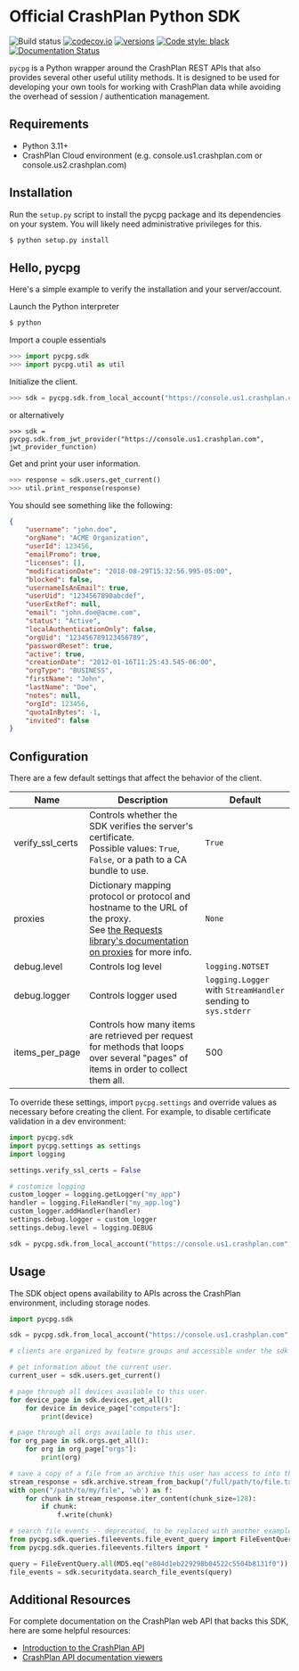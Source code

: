# Official CrashPlan Python SDK



![Build status](https://github.com/CrashPlan-Labs/pycpg/workflows/build/badge.svg)
[![codecov.io](https://codecov.io/github/CrashPlan-Labs/pycpg/coverage.svg?branch=main)](https://codecov.io/github/CrashPlan-Labs/pycpg?branch=main)
[![versions](https://img.shields.io/pypi/pyversions/pycpg.svg)](https://pypi.org/project/pycpg/)
[![Code style: black](https://img.shields.io/badge/code%20style-black-000000.svg)](https://github.com/psf/black)
[![Documentation Status](https://readthedocs.org/projects/pycpg/badge/?version=latest)](https://pycpgdocs.crashplan.com/en/latest/?badge=latest)


`pycpg` is a Python wrapper around the CrashPlan REST APIs that also provides several other useful utility methods.
It is designed to be used for developing your own tools for working with CrashPlan data while avoiding the overhead
of session / authentication management.

## Requirements

- Python 3.11+
- CrashPlan Cloud environment (e.g. console.us1.crashplan.com or console.us2.crashplan.com)

## Installation

Run the `setup.py` script to install the pycpg package and its dependencies on your system.
You will likely need administrative privileges for this.

```bash
$ python setup.py install
```

## Hello, pycpg

Here's a simple example to verify the installation and your server/account.

Launch the Python interpreter

```bash
$ python
```

Import a couple essentials

```python
>>> import pycpg.sdk
>>> import pycpg.util as util
```

Initialize the client.

```python
>>> sdk = pycpg.sdk.from_local_account("https://console.us1.crashplan.com", "john.doe", "password")
```
or alternatively
```
>>> sdk = pycpg.sdk.from_jwt_provider("https://console.us1.crashplan.com", jwt_provider_function)
```

Get and print your user information.

```python
>>> response = sdk.users.get_current()
>>> util.print_response(response)
```

You should see something like the following:

```json
{
    "username": "john.doe",
    "orgName": "ACME Organization",
    "userId": 123456,
    "emailPromo": true,
    "licenses": [],
    "modificationDate": "2018-08-29T15:32:56.995-05:00",
    "blocked": false,
    "usernameIsAnEmail": true,
    "userUid": "1234567890abcdef",
    "userExtRef": null,
    "email": "john.doe@acme.com",
    "status": "Active",
    "localAuthenticationOnly": false,
    "orgUid": "123456789123456789",
    "passwordReset": true,
    "active": true,
    "creationDate": "2012-01-16T11:25:43.545-06:00",
    "orgType": "BUSINESS",
    "firstName": "John",
    "lastName": "Doe",
    "notes": null,
    "orgId": 123456,
    "quotaInBytes": -1,
    "invited": false
}
```

## Configuration

There are a few default settings that affect the behavior of the client.

| Name | Description | Default |
| ---- | ----------- | ------- |
| verify_ssl_certs | Controls whether the SDK verifies the server's certificate.<br>Possible values: `True`, `False`, or a path to a CA bundle to use.| `True`
| proxies | Dictionary mapping protocol or protocol and hostname to the URL of the proxy.<br>See [the Requests library's documentation on proxies](https://requests.readthedocs.io/en/latest/user/advanced/?highlight=proxy#proxies) for more info.| `None`
| debug.level | Controls log level | `logging.NOTSET`
| debug.logger | Controls logger used | `logging.Logger` with `StreamHandler` sending to `sys.stderr`
| items_per_page | Controls how many items are retrieved per request for methods that loops over several "pages" of items in order to collect them all. | 500

To override these settings, import `pycpg.settings` and override values as necessary before creating the client.
 For example, to disable certificate validation in a dev environment:

```python
import pycpg.sdk
import pycpg.settings as settings
import logging

settings.verify_ssl_certs = False

# customize logging
custom_logger = logging.getLogger("my_app")
handler = logging.FileHandler("my_app.log")
custom_logger.addHandler(handler)
settings.debug.logger = custom_logger
settings.debug.level = logging.DEBUG

sdk = pycpg.sdk.from_local_account("https://console.us1.crashplan.com", "my_username", "my_password")
```

## Usage

The SDK object opens availability to APIs across the CrashPlan environment, including storage nodes.

```python
import pycpg.sdk

sdk = pycpg.sdk.from_local_account("https://console.us1.crashplan.com", "my_username", "my_password")

# clients are organized by feature groups and accessible under the sdk object

# get information about the current user.
current_user = sdk.users.get_current()

# page through all devices available to this user.
for device_page in sdk.devices.get_all():
    for device in device_page["computers"]:
        print(device)

# page through all orgs available to this user.
for org_page in sdk.orgs.get_all():
    for org in org_page["orgs"]:
        print(org)

# save a copy of a file from an archive this user has access to into the current working directory.
stream_response = sdk.archive.stream_from_backup("/full/path/to/file.txt", "1234567890")
with open("/path/to/my/file", 'wb') as f:
    for chunk in stream_response.iter_content(chunk_size=128):
        if chunk:
            f.write(chunk)

# search file events -- deprecated, to be replaced with another example
from pycpg.sdk.queries.fileevents.file_event_query import FileEventQuery
from pycpg.sdk.queries.fileevents.filters import *

query = FileEventQuery.all(MD5.eq("e804d1eb229298b04522c5504b8131f0"))
file_events = sdk.securitydata.search_file_events(query)
```

## Additional Resources

For complete documentation on the CrashPlan web API that backs this SDK, here are some helpful resources:

- [Introduction to the CrashPlan API](https://support.crashplan.com/hc/en-us/articles/9057001723917--CrashPlan-API-syntax-and-usage)
- [CrashPlan API documentation viewers](https://support.crashplan.com/hc/en-us/articles/9057096803469--CrashPlan-API-documentation-viewer-reference)
